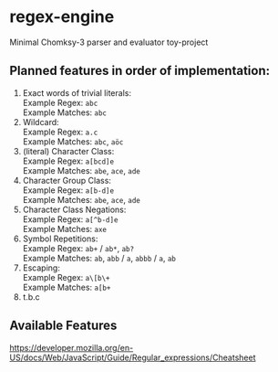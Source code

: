 # regex-engine
Minimal Chomksy-3 parser and evaluator toy-project

## Planned features in order of implementation:

1. Exact words of trivial literals:\
   Example Regex: `abc`\
   Example Matches: `abc`
2. Wildcard:\
   Example Regex: `a.c`\
   Example Matches: `abc`, `aöc`
3. (literal) Character Class:\
   Example Regex: `a[bcd]e`\
   Example Matches: `abe`, `ace`, `ade`
4. Character Group Class:\
   Example Regex: `a[b-d]e`\
   Example Matches: `abe`, `ace`, `ade`
5. Character Class Negations:\
   Example Regex: `a[^b-d]e`\
   Example Matches: `axe`
6. Symbol Repetitions:\
   Example Regex: `ab+` / `ab*`, `ab?`\
   Example Matches: `ab`, `abb` / `a`, `abbb` / `a`, `ab`
7. Escaping:\
   Example Regex: `a\[b\+`\
   Example Matches: `a[b+`
8. t.b.c

## Available Features
https://developer.mozilla.org/en-US/docs/Web/JavaScript/Guide/Regular_expressions/Cheatsheet
